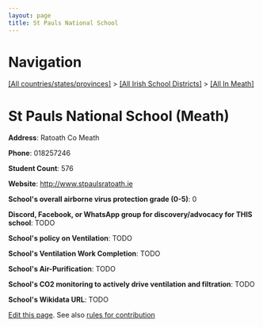 ```yaml
---
layout: page
title: St Pauls National School
---
```

# Navigation

[[All countries/states/provinces]](../../..) > [[All Irish School Districts]](../..) > [[All In Meath]](..)

# St Pauls National School (Meath)

**Address**: Ratoath Co Meath

**Phone**: 018257246

**Student Count**: 576

**Website**: <http://www.stpaulsratoath.ie>

**School's overall airborne virus protection grade (0-5)**: 0

**Discord, Facebook, or WhatsApp group for discovery/advocacy for THIS school**: TODO

**School's policy on Ventilation**: TODO

**School's Ventilation Work Completion**: TODO

**School's Air-Purification**: TODO

**School's CO2 monitoring to actively drive ventilation and filtration**: TODO

**School's Wikidata URL**: TODO


[Edit this page](https://github.com/ventilate-schools/Ireland/edit/main/./Meath/St_Pauls_National_School.md). See also [rules for contribution](../../../contribution-rules/)